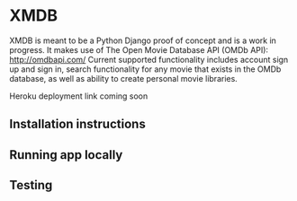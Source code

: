# XMDB

XMDB is meant to be a Python Django proof of concept and is a work in progress.
It makes use of The Open Movie Database API (OMDb API): http://omdbapi.com/
Current supported functionality includes account sign up and sign in, search functionality for
any movie that exists in the OMDb database, as well as ability to create personal movie libraries.

Heroku deployment link coming soon

## Installation instructions

## Running app locally

## Testing